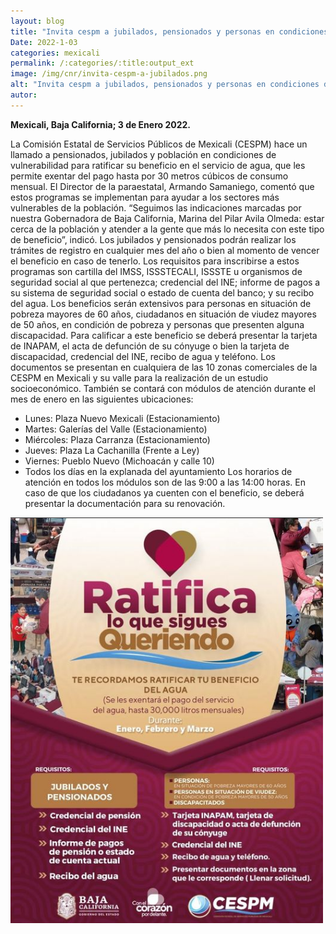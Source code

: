 ```yaml
---
layout: blog
title: "Invita cespm a jubilados, pensionados y personas en condiciones de vulnerabilidad a ratificar el beneficio del servicio de agua"
Date: 2022-1-03
categories: mexicali
permalink: /:categories/:title:output_ext
image: /img/cnr/invita-cespm-a-jubilados.png
alt: "Invita cespm a jubilados, pensionados y personas en condiciones de vulnerabilidad a ratificar el beneficio del servicio de agua"
autor:
---
```


**Mexicali, Baja California; 3 de Enero 2022.** 

La Comisión Estatal de Servicios Públicos de Mexicali (CESPM) hace un llamado a pensionados, jubilados y población en condiciones de vulnerabilidad para ratificar su beneficio en el servicio de agua, que les permite exentar del pago hasta por 30 metros cúbicos de consumo mensual.
El Director de la paraestatal, Armando Samaniego, comentó que estos programas se implementan para ayudar a los sectores más vulnerables de la población.
“Seguimos las indicaciones marcadas por nuestra Gobernadora de Baja California, Marina del Pilar Avila Olmeda: estar cerca de la población y atender a la gente que más lo necesita con este tipo de beneficio”, indicó.
Los jubilados y pensionados podrán realizar los trámites de registro en cualquier mes del año o bien al momento de vencer el beneficio en caso de tenerlo. Los requisitos para inscribirse a estos programas son cartilla del IMSS, ISSSTECALI, ISSSTE u organismos de seguridad social al que pertenezca; credencial del INE; informe de pagos a su sistema de seguridad social o estado de cuenta del banco; y su recibo del agua. 
Los beneficios serán extensivos para personas en situación de pobreza mayores de 60 años, ciudadanos en situación de viudez mayores de 50 años, en condición de pobreza y personas que presenten alguna discapacidad. Para calificar a este beneficio se deberá presentar la tarjeta de INAPAM, el acta de defunción de su cónyuge o bien la tarjeta de discapacidad, credencial del INE, recibo de agua y teléfono.
Los documentos se presentan en cualquiera de las 10 zonas comerciales de la CESPM en Mexicali y su valle para la realización de un estudio socioeconómico. También se contará con módulos de atención durante el mes de enero en las siguientes ubicaciones: 
- Lunes: Plaza Nuevo Mexicali (Estacionamiento)
- Martes: Galerías del Valle (Estacionamiento)
- Miércoles: Plaza Carranza (Estacionamiento)
- Jueves: Plaza La Cachanilla (Frente a Ley)
- Viernes: Pueblo Nuevo (Michoacán y calle 10)
- Todos los días en la explanada del ayuntamiento 
Los horarios de atención en todos los módulos son de las 9:00 a las 14:00 horas. En caso de que los ciudadanos ya cuenten con el beneficio, se deberá presentar la documentación para su renovación.

<div id="carouselExampleSlidesOnly" class="carousel slide" data-ride="carousel">
  <div class="carousel-inner">
    <div class="carousel-item active">
       <img class="d-block w-100" src="/img/cnr/invita-cespm-a-jubilados.png" loading="lazy"  alt="Invita cespm a jubilados, pensionados y personas en condiciones de vulnerabilidad a ratificar el beneficio del servicio de agua">
    </div>
  </div>
</div>